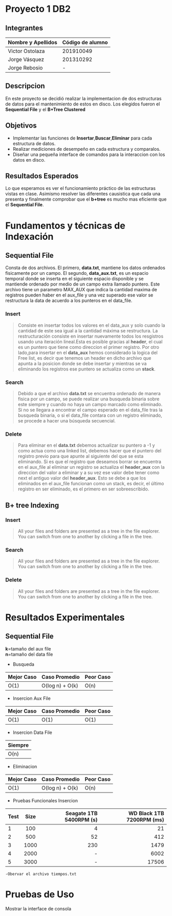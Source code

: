 # Proyecto 1 DB2


## Integrantes

| Nombre y Apellidos | Código de alumno |
|-|-|
|Victor Ostolaza | 201910049 |
|Jorge Vásquez	| 201310292 |
|Jorge Rebosio | - |


## Descripcion

En este proyecto se decidió realizar la implementacion de dos estructuras de datos para el mantenimiento de estos en disco. Los elegidos fueron el **Sequential File** y el **B+Tree Clustered**


## Objetivos

- Implementar las funciones de **Insertar**,**Buscar**,**Eliminar** para cada estructura de datos. 
- Realizar mediciones de desempeño en cada estructura y comparalos.
- Diseñar una pequeña interface de comandos para la interaccion con los datos en disco.


## Resultados Esperados

Lo que esperamos es ver el funcionamiento práctico de las estructuras vistas en clase. Asimismo resolver las diferentes causistica que cada una presenta y finalmente comprobar que el **b+tree** es mucho mas eficiente que el **Sequential File**.

# Fundamentos y técnicas de Indexación


## Sequential File

Consta de dos archivos. El primero, **data.txt**, mantiene los datos ordenados fisicamente por un campo. El segundo, **data_aux.txt**, es un espacio temporal donde se inserta en el siguiente espacio disponible y se mantiende ordenado por medio de un campo extra llamado puntero. Este archivo tiene un parametro MAX_AUX que indica la cantidad maxima de registros pueden haber en el aux_file y una vez superado ese valor se restructura la data de acuerdo a los punteros en el data_file.


### Insert

>Consiste en insertar todos los valores en el data_aux y solo cuando la cantidad de este sea igual a la cantidad máxima se restructura. La restructuración consiste en insertar nuevamente todos los resgistros usando una iteración lineal.Esta es posible gracias al **header**, el cual es un puntero que tiene como direccion el primer registro. Por otro lado,para insertar en el **data_aux** hemos considerado la logica del Free list, es decir que tenemos un header en dicho archivo que apunta a la posicion donde se debe insertar y mientras se va eliminando los registros ese puntero se actualiza como un **stack**.

### Search

>Debido a que el archivo **data.txt** se encuentra ordenado de manera fisica por un campo, se puede realizar una busqueda binaria sobre este siempre y cuando no haya un campo marcado como eliminado. Si no se llegara a encontrar el campo esperado en el data_file tras la busqueda binaria, o si el data_file contara con un registro eliminado, se procede a hacer una búsqueda secuencial.
 

### Delete

> Para eliminar en el **data.txt** debemos actualizar su puntero a -1 y como actua como una linked list, debemos hacer que el puntero del registro previo para que apunte al siguiente del que se esta eliminando. Si es que el registro que deseamos borrar se encuentra en el aux_file al eliminar un registro  se actualiza el **header_aux** con la direccion del valor a eliminar y a su vez ese valor debe tener como next el antiguo valor del **header_aux**. Esto se debe a que los eliminados en el aux_file funcionan como un stack, es decir, el último registro en ser eliminado, es el primero en ser sobreescribido.

## B+ tree Indexing

### Insert

> All your files and folders are presented as a tree in the file explorer. You can switch from one to another by clicking a file in the tree.


### Search

> All your files and folders are presented as a tree in the file explorer. You can switch from one to another by clicking a file in the tree.


### Delete

> All your files and folders are presented as a tree in the file explorer. You can switch from one to another by clicking a file in the tree.



# Resultados Experimentales

## Sequential File

**k**=tamaño del aux file
<br>
**n**=tamaño del data file


- Busqueda

Mejor Caso  | Caso Promedio | Peor Caso
------------- | ------------- | -------------
O(1)  | O(log n) + O(k)  | O(n)

- Insercion Aux File


Mejor Caso  | Caso Promedio | Peor Caso
------------- | ------------- | -------------
O(1)  | O(1)  | O(1)


- Insercion Data File

Siempre  |
------------- |
O(n)	|


- Eliminacion

Mejor Caso  | Caso Promedio | Peor Caso
------------- | ------------- | -------------
O(1) | O(log n) + O(k)  | O(n)


- Pruebas Funcionales Insercion

| Test  | Size  |Seagate 1TB 5400RPM (s)|WD Black 1TB 7200RPM (ms) |
| :------------ |:---------------:| -----:| ------:|
| 1     | 100 | 4 | 21 |
| 2      | 500        |   52 |	412 |
| 3 | 1000        |    230 |	1479 |
| 4| 2000 | - | 6002 |
| 5 | 3000 | - | 17506|

	-Obervar el archivo tiempos.txt





# Pruebas de Uso

Mostrar la interface de consola


